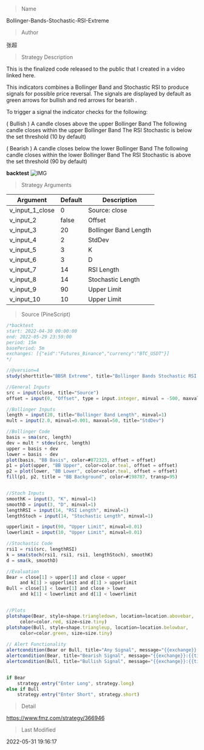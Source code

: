 
> Name

Bollinger-Bands-Stochastic-RSI-Extreme

> Author

张超

> Strategy Description

This is the finalized code released to the public that I created in a video linked here.

This indicators combines a Bollinger Band and Stochastic RSI to produce signals for possible price reversal. The signals are displayed by default as green arrows for bullish and red arrows for bearish .

To trigger a signal the indicator checks for the following:

( Bullish )
A candle closes above the upper Bollinger Band
The following candle closes within the upper Bollinger Band
The RSI Stochastic is below the set threshold (10 by default)

( Bearish )
A candle closes below the lower Bollinger Band
The following candle closes within the lower Bollinger Band
The RSI Stochastic is above the set threshold (90 by default)


**backtest**
 ![IMG](https://www.fmz.com/upload/asset/1352b4112281b0a43e2.png)

> Strategy Arguments



|Argument|Default|Description|
|----|----|----|
|v_input_1_close|0|Source: close|high|low|open|hl2|hlc3|hlcc4|ohlc4|
|v_input_2|false|Offset|
|v_input_3|20|Bollinger Band Length|
|v_input_4|2|StdDev|
|v_input_5|3|K|
|v_input_6|3|D|
|v_input_7|14|RSI Length|
|v_input_8|14|Stochastic Length|
|v_input_9|90|Upper Limit|
|v_input_10|10|Upper Limit|


> Source (PineScript)

``` javascript
/*backtest
start: 2022-04-30 00:00:00
end: 2022-05-29 23:59:00
period: 15m
basePeriod: 5m
exchanges: [{"eid":"Futures_Binance","currency":"BTC_USDT"}]
*/

//@version=4
study(shorttitle="BBSR Extreme", title="Bollinger Bands Stochastic RSI Extreme Signal", overlay=true, resolution="")

//General Inputs
src = input(close, title="Source")
offset = input(0, "Offset", type = input.integer, minval = -500, maxval = 500)

//Bollinger Inputs
length = input(20, title="Bollinger Band Length", minval=1)
mult = input(2.0, minval=0.001, maxval=50, title="StdDev")

//Bollinger Code
basis = sma(src, length)
dev = mult * stdev(src, length)
upper = basis + dev
lower = basis - dev
plot(basis, "BB Basis", color=#872323, offset = offset)
p1 = plot(upper, "BB Upper", color=color.teal, offset = offset)
p2 = plot(lower, "BB Lower", color=color.teal, offset = offset)
fill(p1, p2, title = "BB Background", color=#198787, transp=95)


//Stoch Inputs
smoothK = input(3, "K", minval=1)
smoothD = input(3, "D", minval=1)
lengthRSI = input(14, "RSI Length", minval=1)
lengthStoch = input(14, "Stochastic Length", minval=1)

upperlimit = input(90, "Upper Limit", minval=0.01)
lowerlimit = input(10, "Upper Limit", minval=0.01)

//Stochastic Code
rsi1 = rsi(src, lengthRSI)
k = sma(stoch(rsi1, rsi1, rsi1, lengthStoch), smoothK)
d = sma(k, smoothD)

//Evaluation
Bear = close[1] > upper[1] and close < upper
     and k[1] > upperlimit and d[1] > upperlimit
Bull = close[1] < lower[1] and close > lower
     and k[1] < lowerlimit and d[1] < lowerlimit


//Plots
plotshape(Bear, style=shape.triangledown, location=location.abovebar, 
     color=color.red, size=size.tiny)
plotshape(Bull, style=shape.triangleup, location=location.belowbar, 
     color=color.green, size=size.tiny)
 
// Alert Functionality
alertcondition(Bear or Bull, title="Any Signal", message="{{exchange}}:{{ticker}}" + " {{interval}}" + " BB Stochastic Extreme!")
alertcondition(Bear, title="Bearish Signal", message="{{exchange}}:{{ticker}}" + " {{interval}}" + " Bearish BB Stochastic Extreme!")
alertcondition(Bull, title="Bullish Signal", message="{{exchange}}:{{ticker}}" + " {{interval}}" + " Bullish BB Stochastic Extreme!")


if Bear
    strategy.entry("Enter Long", strategy.long)
else if Bull
    strategy.entry("Enter Short", strategy.short)
```

> Detail

https://www.fmz.com/strategy/366946

> Last Modified

2022-05-31 19:16:17

